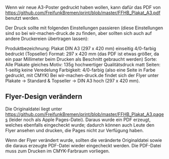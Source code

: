 Wenn wir neue A3-Poster gedruckt haben wollen, kann dafür das PDF von  https://github.com/FreifunkBremen/print/blob/master/FFHB_Plakat_A3.pdf benutzt werden.

Der Druck sollte mit folgenden Einstellungen passieren (diese Einstellungen sind so bei wir-machen-druck.de zu finden, aber sollten sich auch auf andere Druckereien übertragen lassen):

Produktbezeichnung: Plakat DIN A3 (297 x 420 mm) einseitig 4/0-farbig bedruckt (Topseller) 
Format: 297 x 420 mm (das PDF ist etwas größer, da ein paar Millimeter beim Drucken als Beschnitt gebraucht werden)
Sorte: Alle Plakate gleiches Motiv: 135g hochwertiger Qualitätsdruck matt
Seiten:	1-seitig
keine Veredelung
Farbigkeit: 4/0-farbig (also eine Seite in Farbe gedruckt, mit CMYK)
Bei wir-machen-druck.de findet sich der Flyer unter Plakate -> Standard & Topseller -> DIN A3 hoch (297 x 420 mm).



## Flyer-Design verändern

Die Originaldatei liegt unter https://github.com/FreifunkBremen/print/blob/master/FFHB_Plakat_A3.pages (leider noch als Apple Pages-Datei). Daraus wurde ein PDF erzeugt, welches ebenfalls eingecheckt wurde; dadurch können auch Leute den Flyer ansehen und drucken, die Pages nicht zur Verfügung haben.

Wenn der Flyer verändert wurde, sollten die veränderte Originaldatei sowie die daraus erzeugte PDF-Datei wieder eingecheckt werden. Die PDF-Datei muss zum Drucken im CMYK-Farbraum vorliegen.